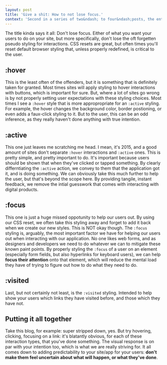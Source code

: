 ```yaml
---
layout: post
title: 'Give a shit: How to not lose focus.'
context: 'Second in a series of two&ndash; to four&ndash;posts, the entirety is not determined yet&hellip;'
---
```


The title kinda says it all: Don't lose focus. Either of what you want your users to do on your site, but more specifically, don't lose the oft forgetten pseudo styling for interactions. CSS resets are great, but often times you'll reset default browser styling that, unless properly redefined, is critical to the user.

## :hover

This is the least often of the offenders, but it is something that is definitely taken for granted. Most times sites will apply styling to hover interactions with buttons, which is important for sure. But, where a lot of sites go wrong is by not properly setting user expectations with these styling choices. Most times I see a <code>:hover</code> style that is more appropropriate for an <code>:active</code> styling. For example, the hover changes the background color, border postioning, or even adds a faux-click styling to it. But to the user, this can be an odd inference, as they really haven't done anything with true intention.

## :active

This one just leaves me scratching me head. I mean, it's 2015, and a good amount of sites don't separate <code>:hover</code> interactions and <code>:active</code> ones. This is pretty simple, and pretty important to do. It's important because users should be shown that when they've clicked or tapped something. By clearly differntiating the <code>:active</code> action, we convey to them that the application got it, and is doing something. We can obviously take this much further to help the user, but that's beyond the scope here. By providing tangile, instant feedback, we remove the intial guesswork that comes with interacting with digital products. 

## :focus

This one is just a huge missed oppotunity to help our users out. By using our CSS reset, we often take this styling away and forget to add it back when we create our new styles. This is NOT okay though. The <code>:focus</code> styling is, arguably, the most important factor we have for helping our users out when interacting with our application. No one likes web forms, and as designers and developers we need to do whatever we can to mitigate these known paint points. By properly styling the <code>:focus</code> of a user on an element (especially form fields, but also hyperlinks for keyboard users), we can help **focus their attention** onto that element, which will reduce the mental load they have of trying to figure out how to do what they need to do.

## :visited

Last, but not certainly not least, is the <code>:visited</code> styling. Intended to help show your users which links they have visited before, and those which they have not.

## Putting it all together

Take this blog, for example: super stripped down, yes. But try hovering, clicking, focusing on a link: it's blatantly obvious, for each of these interaction types, that you've done something. The visual response is on par with your intention too, which is what we are really striving for. It all comes down to adding predictability to your site/app for your users: **don't make them feel uncertain about what will happen, or what they've done**.